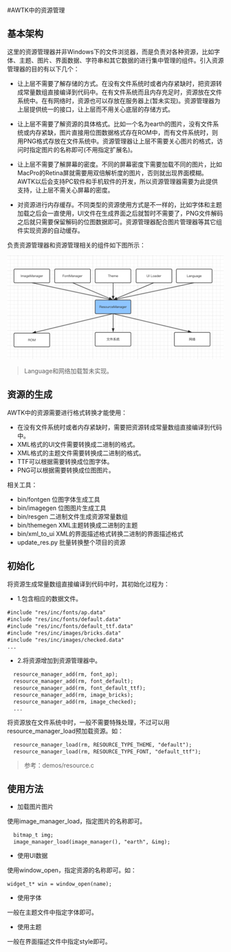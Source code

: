 #AWTK中的资源管理

## 基本架构

这里的资源管理器并非Windows下的文件浏览器，而是负责对各种资源，比如字体、主题、图片、界面数据、字符串和其它数据的进行集中管理的组件。引入资源管理器的目的有以下几个：

* 让上层不需要了解存储的方式。在没有文件系统时或者内存紧缺时，把资源转成常量数组直接编译到代码中。在有文件系统而且内存充足时，资源放在文件系统中。在有网络时，资源也可以存放在服务器上(暂未实现)。资源管理器为上层提供统一的接口，让上层而不用关心底层的存储方式。

* 让上层不需要了解资源的具体格式。比如一个名为earth的图片，没有文件系统或内存紧缺，图片直接用位图数据格式存在ROM中，而有文件系统时，则用PNG格式存放在文件系统中。资源管理器让上层不需要关心图片的格式，访问时指定图片的名称即可(不用指定扩展名)。

* 让上层不需要了解屏幕的密度。不同的屏幕密度下需要加载不同的图片，比如MacPro的Retina屏就需要用双倍解析度的图片，否则就出现界面模糊。AWTK以后会支持PC软件和手机软件的开发，所以资源管理器需要为此提供支持，让上层不需关心屏幕的密度。

* 对资源进行内存缓存。不同类型的资源使用方式是不一样的，比如字体和主题加载之后会一直使用，UI文件在生成界面之后就暂时不需要了，PNG文件解码之后就只需要保留解码的位图数据即可。资源管理器配合图片管理器等其它组件实现资源的自动缓存。

负责资源管理器和资源管理相关的组件如下图所示：

![](images/resource_manager.png)

> Language和网络加载暂未实现。

## 资源的生成

AWTK中的资源需要进行格式转换才能使用：

* 在没有文件系统时或者内存紧缺时，需要把资源转成常量数组直接编译到代码中。
* XML格式的UI文件需要转换成二进制的格式。
* XML格式的主题文件需要转换成二进制的格式。
* TTF可以根据需要转换成位图字体。
* PNG可以根据需要转换成位图图片。

相关工具：

* bin/fontgen 位图字体生成工具
* bin/imagegen 位图图片生成工具
* bin/resgen 二进制文件生成资源常量数组
* bin/themegen XML主题转换成二进制的主题
* bin/xml\_to\_ui XML的界面描述格式转换二进制的界面描述格式
* update\_res.py 批量转换整个项目的资源

## 初始化

将资源生成常量数组直接编译到代码中时，其初始化过程为：

* 1.包含相应的数据文件。

```
#include "res/inc/fonts/ap.data"
#include "res/inc/fonts/default.data"
#include "res/inc/fonts/default_ttf.data"
#include "res/inc/images/bricks.data"
#include "res/inc/images/checked.data"
...
```

* 2.将资源增加到资源管理器中。

```
  resource_manager_add(rm, font_ap);
  resource_manager_add(rm, font_default);
  resource_manager_add(rm, font_default_ttf);
  resource_manager_add(rm, image_bricks);
  resource_manager_add(rm, image_checked);
  ...
```

将资源放在文件系统中时，一般不需要特殊处理，不过可以用resource_manager_load预加载资源。如：

```
  resource_manager_load(rm, RESOURCE_TYPE_THEME, "default");
  resource_manager_load(rm, RESOURCE_TYPE_FONT, "default_ttf");
```

> 参考：demos/resource.c

## 使用方法

* 加载图片图片

使用image_manager_load，指定图片的名称即可。

```
  bitmap_t img;
  image_manager_load(image_manager(), "earth", &img);
```

* 使用UI数据

使用window_open，指定资源的名称即可。如：

```
widget_t* win = window_open(name);
```

* 使用字体

一般在主题文件中指定字体即可。

* 使用主题

一般在界面描述文件中指定style即可。





